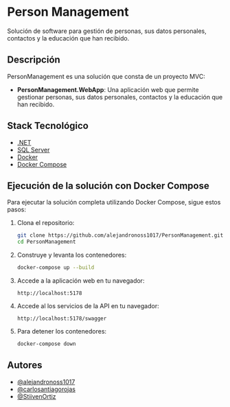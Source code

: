 # Person Management

Solución de software para gestión de personas, sus datos personales, contactos y la educación que han recibido.

## Descripción

PersonManagement es una solución que consta de un proyecto MVC:

- **PersonManagement.WebApp**: Una aplicación web que permite gestionar personas, sus datos personales, contactos y la educación que han recibido.

## Stack Tecnológico

- [.NET](https://dotnet.microsoft.com/en-us/download)
- [SQL Server](https://www.microsoft.com/es-co/sql-server)
- [Docker](https://www.docker.com/)
- [Docker Compose](https://docs.docker.com/compose/)

## Ejecución de la solución con Docker Compose

Para ejecutar la solución completa utilizando Docker Compose, sigue estos pasos:

1. Clona el repositorio:
    ```sh
    git clone https://github.com/alejandronoss1017/PersonManagement.git
    cd PersonManagement
    ```

2. Construye y levanta los contenedores:
    ```sh
    docker-compose up --build
    ```

3. Accede a la aplicación web en tu navegador:
    ```
    http://localhost:5178
    ```

4. Accede al los servicios de la API en tu navegador:
    ```
    http://localhost:5178/swagger
    ```

5. Para detener los contenedores:
    ```sh
    docker-compose down
    ```

## Autores

- [@alejandronoss1017](https://github.com/alejandronoss1017)
- [@carlosantiagorojas](https://github.com/carlosantiagorojas)
- [@StiivenOrtiz](https://github.com/StiivenOrtiz)

